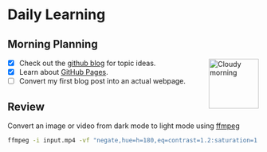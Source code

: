 # Daily Learning
## Morning Planning 
<img alt="Cloudy morning" src="https://octodex.github.com/images/cloud.jpg" width="100" align="right">

- [X] Check out the [github blog](https://github.blog/) for topic ideas.
- [X] Learn about [GitHub Pages](https://skills.github.com/#first-day-on-github).
- [ ] Convert my first blog post into an actual webpage.
## Review
Convert an image or video from dark mode to light mode using [ffmpeg](https://www.ffmpeg.org)

```bash
ffmpeg -i input.mp4 -vf "negate,hue=h=180,eq=contrast=1.2:saturation=1.1" output.mp4
```
